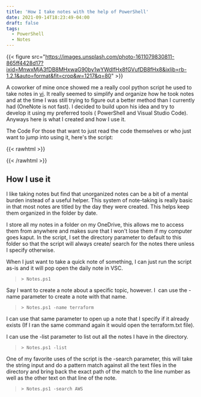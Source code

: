 ```yaml
---
title: 'How I take notes with the help of PowerShell'
date: 2021-09-14T18:23:49-04:00
draft: false
tags:
  - PowerShell
  - Notes
---
```


{{< figure src="https://images.unsplash.com/photo-1611079830811-865ff4428d17?ixid=MnwxMjA3fDB8MHxwaG90by1wYWdlfHx8fGVufDB8fHx8&ixlib=rb-1.2.1&auto=format&fit=crop&w=1217&q=80" >}}

A coworker of mine once showed me a really cool python script he used to take notes in [vi](https://en.wikipedia.org/wiki/Vi). It really seemed to simplify and organize how he took notes and at the time I was still trying to figure out a better method than I currently had (OneNote is not fast). I decided to build upon his idea and try to develop it using my preferred tools ( PowerShell and Visual Studio Code). Anyways here is what I created and how I use it.

The Code
For those that want to just read the code themselves or who just want to jump into using it, here's the script:

{{< rawhtml >}}

<script src="https://gist.github.com/JoeyKleinsorge/f0af451afea2ac0ada2f0f654e4de423.js"></script>

{{< /rawhtml >}}

## How I use it

I like taking notes but find that unorganized notes can be a bit of a mental burden instead of a useful helper. This system of note-taking is really basic in that most notes are titled by the day they were created. This helps keep them organized in the folder by date.

I store all my notes in a folder on my OneDrive, this allows me to access them from anywhere and makes sure that I won't lose them if my computer goes kaput. In the script, I set the directory parameter to default to this folder so that the script will always create/ search for the notes there unless I specify otherwise.

When I just want to take a quick note of something, I can just run the script as-is and it will pop open the daily note in VSC.

> `> Notes.ps1`

Say I want to create a note about a specific topic, however. I  can use the -name parameter to create a note with that name.

> `> Notes.ps1 -name terraform`

I can use that same parameter to open up a note that I specify if it already exists (If I ran the same command again it would open the terraform.txt file).

I can use the -list parameter to list out all the notes I have in the directory.

> `> Notes.ps1 -list`

One of my favorite uses of the script is the -search parameter, this will take the string input and do a pattern match against all the text files in the directory and bring back the exact path of the match to the line number as well as the other text on that line of the note.

> `> Notes.ps1 -search AWS`
